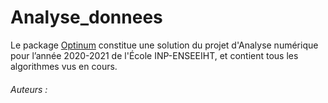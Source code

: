 # Analyse_donnees

Le package [Optinum](https://github.com/mathn7/optinum) constitue une 
solution du projet d'Analyse numérique pour l’année 2020-2021 de l'École INP-ENSEEIHT, 
et contient tous les algorithmes vus en cours.

###### Auteurs : 
